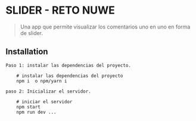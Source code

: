 # SLIDER - RETO NUWE

> Una app que permite visualizar los comentarios uno en uno en forma de slider.

## Installation

    Paso 1: instalar las dependencias del proyecto.

```shell
    # instalar las dependencias del proyecto
    npm i  o npm/yarn i
```

    paso 2: Inicializar el servidor.

```shell
    # iniciar el servidor
    npm start
    npm run dev ...
```
